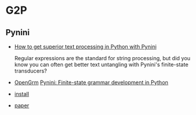 # G2P



## Pynini

* [How to get superior text processing in Python with Pynini](https://www.oreilly.com/content/how-to-get-superior-text-processing-in-python-with-pynini/)

  Regular expressions are the standard for string processing, but did you know you can often get better text untangling with Pynini's finite-state transducers?

* [OpenGrm](http://www.openfst.org/twiki/bin/edit/GRM/OpenGrm?topicparent=GRM.Pynini;nowysiwyg=1) [Pynini: Finite-state grammar development in Python](http://www.openfst.org/twiki/bin/view/GRM/Pynini)

* [install](https://stackoverflow.com/questions/57898360/how-can-i-install-and-use-pynini-on-windows-10)
* [paper](https://www.aclweb.org/anthology/W16-2409.pdf)
